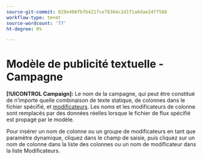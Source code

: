 ```yaml
---
source-git-commit: 029e406fbfb4217ce78364c2d1f1a6dae24ff588
workflow-type: tm+mt
source-wordcount: '77'
ht-degree: 0%

---
```

# Modèle de publicité textuelle - Campagne

**[!UICONTROL Campaign]:** Le nom de la campagne, qui peut être constitué de n’importe quelle combinaison de texte statique, de colonnes dans le fichier spécifié, et [modificateurs](/help/search-social-commerce/campaign-management/inventory-feeds/modifiers-manage.md). Les noms et les modificateurs de colonne sont remplacés par des données réelles lorsque le fichier de flux spécifié est propagé par le modèle.

Pour insérer un nom de colonne ou un groupe de modificateurs en tant que paramètre dynamique, cliquez dans le champ de saisie, puis cliquez sur un nom de colonne dans la liste des colonnes ou un nom de modificateur dans la liste Modificateurs.

